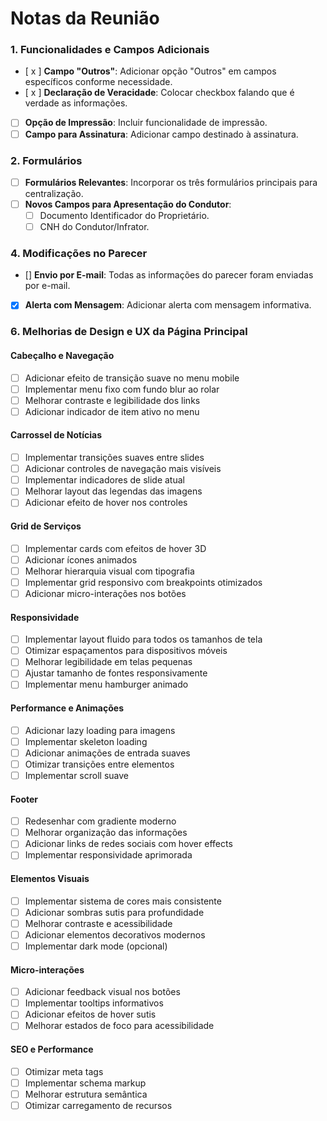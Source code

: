 # Notas da Reunião

### 1. Funcionalidades e Campos Adicionais

- [ x ] **Campo "Outros"**: Adicionar opção "Outros" em campos específicos conforme necessidade.
- [ x ] **Declaração de Veracidade**: Colocar checkbox falando que é verdade as informações.
- [ ] **Opção de Impressão**: Incluir funcionalidade de impressão.
- [ ] **Campo para Assinatura**: Adicionar campo destinado à assinatura.

### 2. Formulários

- [ ] **Formulários Relevantes**: Incorporar os três formulários principais para centralização.
- [ ] **Novos Campos para Apresentação do Condutor**:
  - [ ] Documento Identificador do Proprietário.
  - [ ] CNH do Condutor/Infrator.

<!-- ### 3. Funcionalidades de Comprovante

- [x] **Geração de Comprovante**: Gerar comprovante individual para cada formulário preenchido. -->

### 4. Modificações no Parecer

- [] **Envio por E-mail**: Todas as informações do parecer foram enviadas por e-mail.
- [x] **Alerta com Mensagem**: Adicionar alerta com mensagem informativa.

<!-- ### 4. Novo Formulário para Parecer

- [x] **Novo Campo - Parecer para Eventos**: Criar campo para menção de parecer em eventos específicos.

### 5. Atualizações de Contato e Localização

- [x] **E-mail de Contato**: Atualizar para o e-mail oficial: `demutranpmpf@gmail.com`
- [x] **Atualização de Localização**: Ajustar o campo de local conforme novas informações fornecidas. -->

### 6. Melhorias de Design e UX da Página Principal

#### Cabeçalho e Navegação

- [ ] Adicionar efeito de transição suave no menu mobile
- [ ] Implementar menu fixo com fundo blur ao rolar
- [ ] Melhorar contraste e legibilidade dos links
- [ ] Adicionar indicador de item ativo no menu

#### Carrossel de Notícias

- [ ] Implementar transições suaves entre slides
- [ ] Adicionar controles de navegação mais visíveis
- [ ] Implementar indicadores de slide atual
- [ ] Melhorar layout das legendas das imagens
- [ ] Adicionar efeito de hover nos controles

#### Grid de Serviços

- [ ] Implementar cards com efeitos de hover 3D
- [ ] Adicionar ícones animados
- [ ] Melhorar hierarquia visual com tipografia
- [ ] Implementar grid responsivo com breakpoints otimizados
- [ ] Adicionar micro-interações nos botões

#### Responsividade

- [ ] Implementar layout fluido para todos os tamanhos de tela
- [ ] Otimizar espaçamentos para dispositivos móveis
- [ ] Melhorar legibilidade em telas pequenas
- [ ] Ajustar tamanho de fontes responsivamente
- [ ] Implementar menu hamburger animado

#### Performance e Animações

- [ ] Adicionar lazy loading para imagens
- [ ] Implementar skeleton loading
- [ ] Adicionar animações de entrada suaves
- [ ] Otimizar transições entre elementos
- [ ] Implementar scroll suave

#### Footer

- [ ] Redesenhar com gradiente moderno
- [ ] Melhorar organização das informações
- [ ] Adicionar links de redes sociais com hover effects
- [ ] Implementar responsividade aprimorada

#### Elementos Visuais

- [ ] Implementar sistema de cores mais consistente
- [ ] Adicionar sombras sutis para profundidade
- [ ] Melhorar contraste e acessibilidade
- [ ] Adicionar elementos decorativos modernos
- [ ] Implementar dark mode (opcional)

#### Micro-interações

- [ ] Adicionar feedback visual nos botões
- [ ] Implementar tooltips informativos
- [ ] Adicionar efeitos de hover sutis
- [ ] Melhorar estados de foco para acessibilidade

#### SEO e Performance

- [ ] Otimizar meta tags
- [ ] Implementar schema markup
- [ ] Melhorar estrutura semântica
- [ ] Otimizar carregamento de recursos
